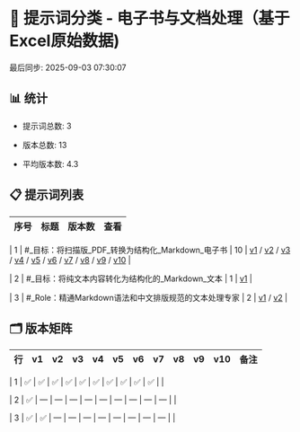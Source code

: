# 📂 提示词分类 - 电子书与文档处理（基于Excel原始数据)

最后同步: 2025-09-03 07:30:07


## 📊 统计

- 提示词总数: 3

- 版本总数: 13  

- 平均版本数: 4.3


## 📋 提示词列表


| 序号 | 标题 | 版本数 | 查看 |
|------|------|--------|------|

| 1 | #_目标：将扫描版_PDF_转换为结构化_Markdown_电子书 | 10 | [v1](./(1,1)_#_目标：将扫描版_PDF_转换为结构化_Markdown_电子书.md) / [v2](./(1,2)_#_目标：将扫描版_PDF_转换为结构化_Markdown_电子书.md) / [v3](./(1,3)_#_目标：将扫描版_PDF_转换为结构化_Markdown_电子书.md) / [v4](./(1,4)_#_目标：将扫描版_PDF_转换为结构化_Markdown_电子书.md) / [v5](./(1,5)_#_目标：将扫描版_PDF_转换为结构化_Markdown_电子书.md) / [v6](./(1,6)_#_目标：将扫描版_PDF_转换为结构化_Markdown_电子书.md) / [v7](./(1,7)_#_目标：将扫描版_PDF_转换为结构化_Markdown_电子书.md) / [v8](./(1,8)_#_目标：将扫描版_PDF_转换为结构化_Markdown_电子书.md) / [v9](./(1,9)_#_目标：将扫描版_PDF_转换为结构化_Markdown_电子书.md) / [v10](./(1,10)_#_目标：将扫描版_PDF_转换为结构化_Markdown_电子书.md) |

| 2 | #_目标：将纯文本内容转化为结构化的_Markdown_文本 | 1 | [v1](./(2,1)_#_目标：将纯文本内容转化为结构化的_Markdown_文本.md) |

| 3 | #_Role：精通Markdown语法和中文排版规范的文本处理专家 | 2 | [v1](./(3,1)_#_Role：精通Markdown语法和中文排版规范的文本处理专家.md) / [v2](./(3,2)_#_Role：精通Markdown语法和中文排版规范的文本处理专家.md) |


## 🗂️ 版本矩阵


| 行 | v1 | v2 | v3 | v4 | v5 | v6 | v7 | v8 | v9 | v10 | 备注 |
|---|---|---|---|---|---|---|---|---|---|---|---|

| 1 | ✅ | ✅ | ✅ | ✅ | ✅ | ✅ | ✅ | ✅ | ✅ | ✅ |  |

| 2 | ✅ | — | — | — | — | — | — | — | — | — |  |

| 3 | ✅ | ✅ | — | — | — | — | — | — | — | — |  |
